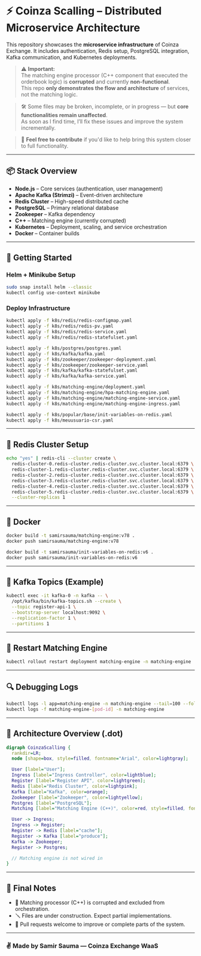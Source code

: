 
# ⚡ Coinza Scalling – Distributed Microservice Architecture

This repository showcases the **microservice infrastructure** of Coinza Exchange. It includes authentication, Redis setup, PostgreSQL integration, Kafka communication, and Kubernetes deployments.

> ⚠️ **Important:**  
> The matching engine processor (C++ component that executed the orderbook logic) is **corrupted** and currently **non-functional**.  
> This repo **only demonstrates the flow and architecture** of services, not the matching logic.

> 🛠 Some files may be broken, incomplete, or in progress — but **core functionalities remain unaffected**.  
> As soon as I find time, I’ll fix these issues and improve the system incrementally.

> 🤝 **Feel free to contribute** if you'd like to help bring this system closer to full functionality.

---

## 📦 Stack Overview

- **Node.js** – Core services (authentication, user management)
- **Apache Kafka (Strimzi)** – Event-driven architecture
- **Redis Cluster** – High-speed distributed cache
- **PostgreSQL** – Primary relational database
- **Zookeeper** – Kafka dependency
- **C++** – Matching engine (currently corrupted)
- **Kubernetes** – Deployment, scaling, and service orchestration
- **Docker** – Container builds

---

## 🚀 Getting Started

### Helm + Minikube Setup

```bash
sudo snap install helm --classic
kubectl config use-context minikube
```

### Deploy Infrastructure

```bash
kubectl apply -f k8s/redis/redis-configmap.yaml
kubectl apply -f k8s/redis/redis-pv.yaml
kubectl apply -f k8s/redis/redis-service.yaml
kubectl apply -f k8s/redis/redis-statefulset.yaml

kubectl apply -f k8s/postgres/postgres.yaml
kubectl apply -f k8s/kafka/kafka.yaml
kubectl apply -f k8s/zookeeper/zookeeper-deployment.yaml
kubectl apply -f k8s/zookeeper/zookeeper-service.yaml
kubectl apply -f k8s/kafka/kafka-statefulset.yaml
kubectl apply -f k8s/kafka/kafka-service.yaml

kubectl apply -f k8s/matching-engine/deployment.yaml
kubectl apply -f k8s/matching-engine/hpa-matching-engine.yaml
kubectl apply -f k8s/matching-engine/matching-engine-service.yaml
kubectl apply -f k8s/matching-engine/matching-engine-ingress.yaml

kubectl apply -f k8s/popular/base/init-variables-on-redis.yaml
kubectl apply -f k8s/meuusuario-csr.yaml
```

---

## 🧠 Redis Cluster Setup

```bash
echo "yes" | redis-cli --cluster create \
  redis-cluster-0.redis-cluster.redis-cluster.svc.cluster.local:6379 \
  redis-cluster-1.redis-cluster.redis-cluster.svc.cluster.local:6379 \
  redis-cluster-2.redis-cluster.redis-cluster.svc.cluster.local:6379 \
  redis-cluster-3.redis-cluster.redis-cluster.svc.cluster.local:6379 \
  redis-cluster-4.redis-cluster.redis-cluster.svc.cluster.local:6379 \
  redis-cluster-5.redis-cluster.redis-cluster.svc.cluster.local:6379 \
  --cluster-replicas 1
```

---

## 🐳 Docker

```bash
docker build -t samirsauma/matching-engine:v78 .
docker push samirsauma/matching-engine:v78

docker build -t samirsauma/init-variables-on-redis:v6 .
docker push samirsauma/init-variables-on-redis:v6
```

---

## 📡 Kafka Topics (Example)

```bash
kubectl exec -it kafka-0 -n kafka -- \
  /opt/kafka/bin/kafka-topics.sh --create \
  --topic register-api-1 \
  --bootstrap-server localhost:9092 \
  --replication-factor 1 \
  --partitions 1
```

---

## 🔁 Restart Matching Engine

```bash
kubectl rollout restart deployment matching-engine -n matching-engine
```

---

## 🔍 Debugging Logs

```bash
kubectl logs -l app=matching-engine -n matching-engine --tail=100 --follow
kubectl logs -f matching-engine-[pod-id] -n matching-engine
```

---

## 🧠 Architecture Overview (.dot)

```dot
digraph CoinzaScalling {
  rankdir=LR;
  node [shape=box, style=filled, fontname="Arial", color=lightgray];

  User [label="User"];
  Ingress [label="Ingress Controller", color=lightblue];
  Register [label="Register API", color=lightgreen];
  Redis [label="Redis Cluster", color=lightpink];
  Kafka [label="Kafka", color=orange];
  Zookeeper [label="Zookeeper", color=lightyellow];
  Postgres [label="PostgreSQL"];
  Matching [label="Matching Engine (C++)", color=red, style=filled, fontcolor=white];

  User -> Ingress;
  Ingress -> Register;
  Register -> Redis [label="cache"];
  Register -> Kafka [label="produce"];
  Kafka -> Zookeeper;
  Register -> Postgres;

  // Matching engine is not wired in
}
```

---

## 🧊 Final Notes

- 🔧 Matching processor (C++) is corrupted and excluded from orchestration.
- 🪛 Files are under construction. Expect partial implementations.
- 🤝 Pull requests welcome to improve or complete parts of the system.

---

### ✌️ Made by Samir Sauma — Coinza Exchange WaaS
